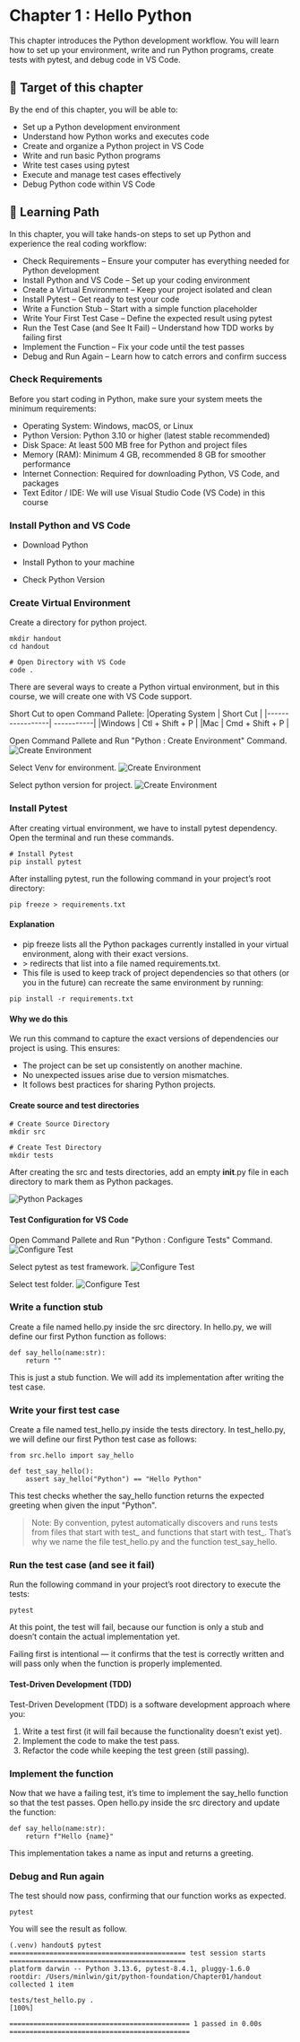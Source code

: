 # Chapter 1 : Hello Python

This chapter introduces the Python development workflow. You will learn how to set up your environment, write and run Python programs, create tests with pytest, and debug code in VS Code.

## 🎯 Target of this chapter
By the end of this chapter, you will be able to:

- Set up a Python development environment
- Understand how Python works and executes code
- Create and organize a Python project in VS Code
- Write and run basic Python programs
- Write test cases using pytest
- Execute and manage test cases effectively
- Debug Python code within VS Code

## 🧭 Learning Path

In this chapter, you will take hands-on steps to set up Python and experience the real coding workflow:

- Check Requirements – Ensure your computer has everything needed for Python development
- Install Python and VS Code – Set up your coding environment
- Create a Virtual Environment – Keep your project isolated and clean
- Install Pytest – Get ready to test your code
- Write a Function Stub – Start with a simple function placeholder
- Write Your First Test Case – Define the expected result using pytest
- Run the Test Case (and See It Fail) – Understand how TDD works by failing first
- Implement the Function – Fix your code until the test passes
- Debug and Run Again – Learn how to catch errors and confirm success

### Check Requirements
Before you start coding in Python, make sure your system meets the minimum requirements:
- Operating System: Windows, macOS, or Linux
- Python Version: Python 3.10 or higher (latest stable recommended)
- Disk Space: At least 500 MB free for Python and project files
- Memory (RAM): Minimum 4 GB, recommended 8 GB for smoother performance
- Internet Connection: Required for downloading Python, VS Code, and packages
- Text Editor / IDE: We will use Visual Studio Code (VS Code) in this course

### Install Python and VS Code
- Download Python 

- Install Python to your machine

- Check Python Version
### Create Virtual Environment
Create a directory for python project. 
```
mkdir handout
cd handout

# Open Directory with VS Code
code .
```
There are several ways to create a Python virtual environment, but in this course, we will create one with VS Code support.


Short Cut to open Command Pallete:
|Operating System | Short Cut  |
|-----------------| -----------|
|Windows | Ctl + Shift + P |
|Mac | Cmd + Shift + P  |

Open Command Pallete and Run "Python : Create Environment" Command.
![Create Environment](images/create-environment-1.png)

Select Venv for environment.
![Create Environment](images/create-environment-2.png)

Select python version for project.
![Create Environment](images/create-environment-3.png)

### Install Pytest
After creating virtual environment, we have to install pytest dependency. Open the terminal and run these commands.

```
# Install Pytest
pip install pytest
```

After installing pytest, run the following command in your project’s root directory:
```
pip freeze > requirements.txt
```
#### Explanation

- pip freeze lists all the Python packages currently installed in your virtual environment, along with their exact versions.
- \> redirects that list into a file named requirements.txt.
- This file is used to keep track of project dependencies so that others (or you in the future) can recreate the same environment by running:
```
pip install -r requirements.txt
```

#### Why we do this
We run this command to capture the exact versions of dependencies our project is using. This ensures:
- The project can be set up consistently on another machine.
- No unexpected issues arise due to version mismatches.
- It follows best practices for sharing Python projects.

#### Create source and test directories
```
# Create Source Directory
mkdir src

# Create Test Directory
mkdir tests
```

After creating the src and tests directories, add an empty __init__.py file in each directory to mark them as Python packages.

![Python Packages](images/package.png)



#### Test Configuration for VS Code
Open Command Pallete and Run "Python : Configure Tests" Command.
![Configure Test](images/test-config-1.png)

Select pytest as test framework.
![Configure Test](images/test-config-2.png)

Select test folder.
![Configure Test](images/test-config-3.png)


### Write a function stub
Create a file named hello.py inside the src directory. In hello.py, we will define our first Python function as follows:

```
def say_hello(name:str):
    return ""
```

This is just a stub function. We will add its implementation after writing the test case.

### Write your first test case
Create a file named test_hello.py inside the tests directory. In test_hello.py, we will define our first Python test case as follows:
```
from src.hello import say_hello

def test_say_hello():
    assert say_hello("Python") == "Hello Python"
```
This test checks whether the say_hello function returns the expected greeting when given the input "Python".


> Note: By convention, pytest automatically discovers and runs tests from files that start with test_ and functions that start with test_. That’s why we name the file test_hello.py and the function test_say_hello.

### Run the test case (and see it fail)
Run the following command in your project’s root directory to execute the tests:
```
pytest
```
At this point, the test will fail, because our function is only a stub and doesn’t contain the actual implementation yet.

Failing first is intentional — it confirms that the test is correctly written and will pass only when the function is properly implemented.

#### Test-Driven Development (TDD)
Test-Driven Development (TDD) is a software development approach where you:

1. Write a test first (it will fail because the functionality doesn’t exist yet).
2. Implement the code to make the test pass.
3. Refactor the code while keeping the test green (still passing).

### Implement the function
Now that we have a failing test, it’s time to implement the say_hello function so that the test passes.
Open hello.py inside the src directory and update the function:
```
def say_hello(name:str):
    return f"Hello {name}"
```

This implementation takes a name as input and returns a greeting.

### Debug and Run again
The test should now pass, confirming that our function works as expected.
```
pytest
```

You will see the result as follow.
```
(.venv) handout$ pytest
============================================ test session starts ============================================
platform darwin -- Python 3.13.6, pytest-8.4.1, pluggy-1.6.0
rootdir: /Users/minlwin/git/python-foundation/Chapter01/handout
collected 1 item                                                                                            

tests/test_hello.py .                                                                                 [100%]

============================================= 1 passed in 0.00s =============================================
```